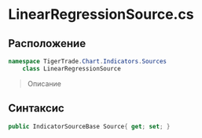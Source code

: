 
# LinearRegressionSource.cs
## Расположение
```csharp
namespace TigerTrade.Chart.Indicators.Sources  
    class LinearRegressionSource
```

> Описание

## Синтаксис
```csharp
public IndicatorSourceBase Source{ get; set; }
```
